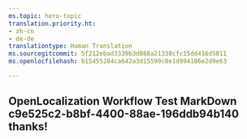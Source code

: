 ```yaml
---
ms.topic: hero-topic
translation.priority.ht:
- zh-cn
- de-de
translationtype: Human Translation
ms.sourcegitcommit: 5f212ebad3339b3d868a21338cfc15dd416d5811
ms.openlocfilehash: b15455284ca642a3d15599c8e1d994186e2d9e63

---
```

## OpenLocalization Workflow Test MarkDown c9e525c2-b8bf-4400-88ae-196ddb94b140 thanks!



<!--HONumber=Aug16_HO1-->


